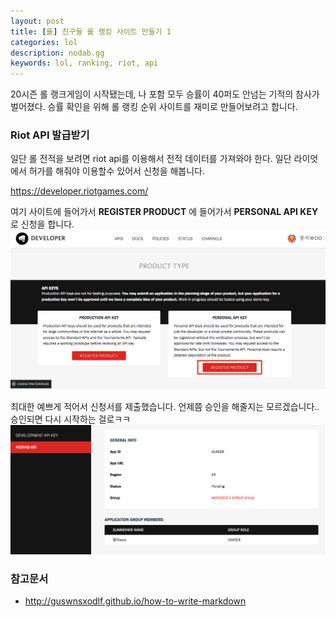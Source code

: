```yaml
---
layout: post
title: [롤] 친구들 롤 랭킹 사이트 만들기 1
categories: lol
description: nodab.gg
keywords: lol, ranking, riot, api
---
```


20시즌 롤 랭크게임이 시작됐는데, 나 포함 모두 승률이 40퍼도 안넘는 기적의 참사가 벌어졌다. 
승률 확인을 위해 롤 랭킹 순위 사이트를 재미로 만들어보려고 합니다.

### Riot API 발급받기

일단 롤 전적을 보려면 riot api를 이용해서 전적 데이터를 가져와야 한다. 일단 라이엇에서 허가를 해줘야 이용할수 있어서 신청을 해봅니다.

<https://developer.riotgames.com/>

여기 사이트에 들어가서 **REGISTER PRODUCT** 에 들어가서 **PERSONAL API KEY** 로 신청을 합니다.
![riotapi1](/images/posts/riotapi1.png)

최대한 예쁘게 적어서 신청서를 제출했습니다. 언제쯤 승인을 해줄지는 모르겠습니다.. 승인되면 다시 시작하는 걸로ㅋㅋ
![riotapi2](/images/posts/riotapi2.png)

### 참고문서

* <http://guswnsxodlf.github.io/how-to-write-markdown>

